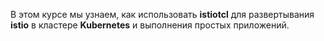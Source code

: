 В этом курсе мы узнаем, как использовать **istiotcl** для развертывания **istio** в кластере **Kubernetes** и выполнения простых приложений.
